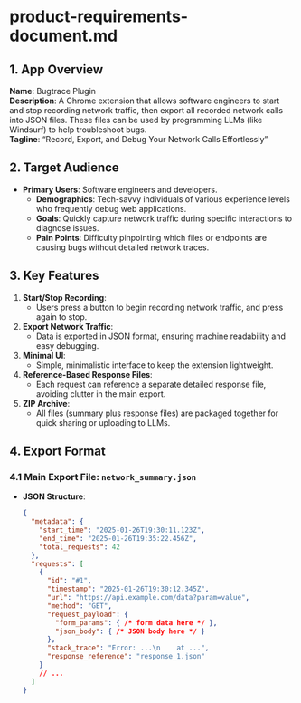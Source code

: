 # product-requirements-document.md

## 1. App Overview
**Name**: Bugtrace Plugin  
**Description**: A Chrome extension that allows software engineers to start and stop recording network traffic, then export all recorded network calls into JSON files. These files can be used by programming LLMs (like Windsurf) to help troubleshoot bugs.  
**Tagline**: “Record, Export, and Debug Your Network Calls Effortlessly”

## 2. Target Audience
- **Primary Users**: Software engineers and developers.
  - **Demographics**: Tech-savvy individuals of various experience levels who frequently debug web applications.
  - **Goals**: Quickly capture network traffic during specific interactions to diagnose issues.
  - **Pain Points**: Difficulty pinpointing which files or endpoints are causing bugs without detailed network traces.

## 3. Key Features
1. **Start/Stop Recording**:  
   - Users press a button to begin recording network traffic, and press again to stop.
2. **Export Network Traffic**:  
   - Data is exported in JSON format, ensuring machine readability and easy debugging.
3. **Minimal UI**:  
   - Simple, minimalistic interface to keep the extension lightweight.
4. **Reference-Based Response Files**:  
   - Each request can reference a separate detailed response file, avoiding clutter in the main export.
5. **ZIP Archive**:  
   - All files (summary plus response files) are packaged together for quick sharing or uploading to LLMs.

## 4. Export Format

### 4.1 Main Export File: `network_summary.json`
- **JSON Structure**:
  ```json
  {
    "metadata": {
      "start_time": "2025-01-26T19:30:11.123Z",
      "end_time": "2025-01-26T19:35:22.456Z",
      "total_requests": 42
    },
    "requests": [
      {
        "id": "#1",
        "timestamp": "2025-01-26T19:30:12.345Z",
        "url": "https://api.example.com/data?param=value",
        "method": "GET",
        "request_payload": {
          "form_params": { /* form data here */ },
          "json_body": { /* JSON body here */ }
        },
        "stack_trace": "Error: ...\n    at ...",
        "response_reference": "response_1.json"
      }
      // ...
    ]
  }
